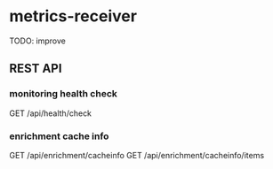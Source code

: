 # metrics-receiver

TODO: improve

## REST API

### monitoring health check
GET /api/health/check

### enrichment cache info
GET /api/enrichment/cacheinfo
GET /api/enrichment/cacheinfo/items
